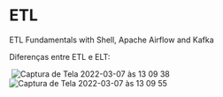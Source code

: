 # ETL
ETL Fundamentals with Shell, Apache Airflow and Kafka

Diferenças entre ETL e ELT:

<img class = 'etl'> ![Captura de Tela 2022-03-07 às 13 09 38](https://user-images.githubusercontent.com/53180510/157072507-9540bd65-67f9-4664-b368-73bdaa33928a.png)
![Captura de Tela 2022-03-07 às 13 09 55](https://user-images.githubusercontent.com/53180510/157072627-c49d141b-93f6-4776-81d9-e83abcdb0b8a.png)
</img>
